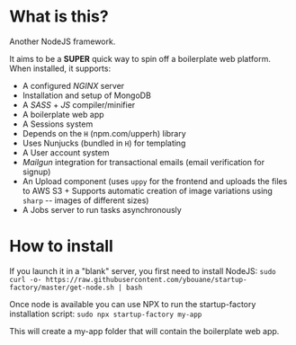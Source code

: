 # What is this?
Another NodeJS framework.

It aims to be a **SUPER** quick way to spin off a boilerplate web platform.
When installed, it supports:
- A configured *NGINX* server
- Installation and setup of MongoDB
- A *SASS* + *JS* compiler/minifier
- A boilerplate web app
- A Sessions system
- Depends on the `H` (npm.com/upperh) library
- Uses Nunjucks (bundled in `H`) for templating
- A User account system
- *Mailgun* integration for transactional emails (email verification for signup)
- An Upload component (uses `uppy` for the frontend and uploads the files to AWS S3 + Supports automatic creation of image variations using `sharp` -- images of different sizes)
- A Jobs server to run tasks asynchronously


# How to install
If you launch it in a "blank" server, you first need to install NodeJS:
`sudo curl -o- https://raw.githubusercontent.com/ybouane/startup-factory/master/get-node.sh | bash`

Once node is available you can use NPX to run the startup-factory installation script:
`sudo npx startup-factory my-app`

This will create a my-app folder that will contain the boilerplate web app.
